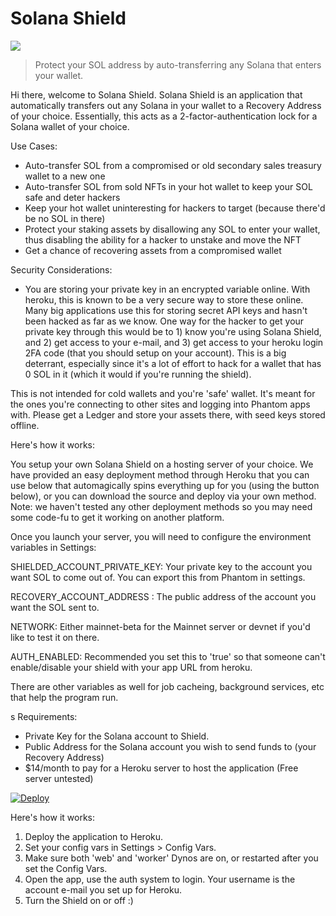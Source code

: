 # Solana Shield

![](https://github.com/joeshmoenft/solana-shield/blob/main/logo-medium.png)

> Protect your SOL address by auto-transferring any Solana that enters your wallet.

Hi there, welcome to Solana Shield. Solana Shield is an application that automatically 
transfers out any Solana in your wallet to a Recovery Address of your choice. Essentially, this acts as a 2-factor-authentication lock for a Solana wallet of your choice.

Use Cases:
* Auto-transfer SOL from a compromised or old secondary sales treasury wallet to a new one
* Auto-transfer SOL from sold NFTs in your hot wallet to keep your SOL safe and deter hackers
* Keep your hot wallet uninteresting for hackers to target (because there'd be no SOL in there)
* Protect your staking assets by disallowing any SOL to enter your wallet, thus disabling the ability for a hacker to unstake and move the NFT
* Get a chance of recovering assets from a compromised wallet

Security Considerations:
* You are storing your private key in an encrypted variable online. With heroku, this is known to be a very secure way to store these online. Many big applications use this for storing secret API keys and hasn't been hacked as far as we know. One way for the hacker to get your private key through this would be to 1) know you're using Solana Shield, and 2) get access to your e-mail, and 3) get access to your heroku login 2FA code (that you should setup on your account). This is a big deterrant, especially since it's a lot of effort to hack for a  wallet that has 0 SOL in it (which it would if you're running the shield).

This is not intended for cold wallets and you're 'safe' wallet. It's meant for the ones you're connecting to other sites and logging into Phantom apps with. Please get a Ledger and store your assets there, with seed keys stored offline.




Here's how it works:

You setup your own Solana Shield on a hosting server of your choice. We have provided an easy deployment method through Heroku that you can use below that automagically spins everything up for you (using the button below), or you can download the source and deploy via your own method. Note: we haven't tested any other deployment methods so you may need some code-fu to get it working on another platform.

Once you launch your server, you will need to configure the environment variables in Settings:

SHIELDED_ACCOUNT_PRIVATE_KEY: Your private key to the account you want SOL to come out of. You can export this from Phantom in settings.

RECOVERY_ACCOUNT_ADDRESS :  The public address of the account you want the SOL sent to.

NETWORK: Either mainnet-beta for the Mainnet server or devnet if you'd like to test it on there.

AUTH_ENABLED: Recommended you set this to 'true' so that someone can't enable/disable your shield with your app URL from heroku.

There are other variables as well for job cacheing, background services, etc that help the program run.

s
Requirements:
* Private Key for the Solana account to Shield.
* Public Address for the Solana account you wish to send funds to (your Recovery Address)
* $14/month to pay for a Heroku server to host the application (Free server untested)

[![Deploy](https://www.herokucdn.com/deploy/button.svg)](https://heroku.com/deploy?template=https://github.com/joeshmoenft/solana-shield/tree/main)

Here's how it works:
1. Deploy the application to Heroku. 
2. Set your config vars in Settings > Config Vars.
3. Make sure both 'web' and 'worker' Dynos are on, or restarted after you set the Config Vars.
4. Open the app, use the auth system to login. Your username is the account e-mail you set up for Heroku.
5. Turn the Shield on or off :)
